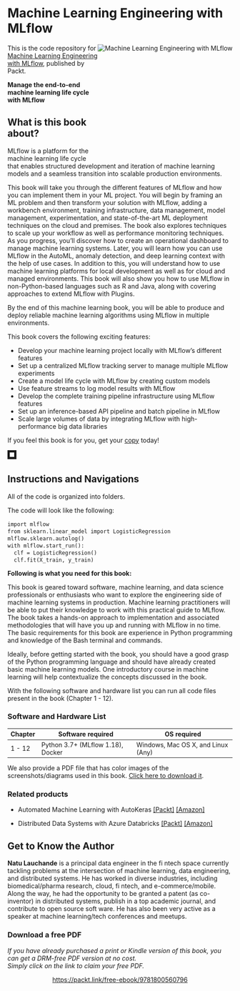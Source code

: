 # Machine Learning Engineering with MLflow

<a href="https://www.packtpub.com/product/Machine-Learning-Engineering-with-MLflow/9781800560796?utm_source=github&utm_medium=repository&utm_campaign=9781800560796"><img src="https://static.packt-cdn.com/products/9781800560796/cover/smaller" alt="Machine Learning Engineering with MLflow" height="256px" align="right"></a>

This is the code repository for [Machine Learning Engineering with MLflow](https://www.packtpub.com/product/Machine-Learning-Engineering-with-MLflow/9781800560796?utm_source=github&utm_medium=repository&utm_campaign=9781800560796), published by Packt.

**Manage the end-to-end machine learning life cycle with MLflow**

## What is this book about?
MLflow is a platform for the machine learning life cycle that enables structured development and iteration of machine learning models and a seamless transition into scalable production environments.

This book will take you through the different features of MLflow and how you can implement them in your ML project. You will begin by framing an ML problem and then transform your solution with MLflow, adding a workbench environment, training infrastructure, data management, model management, experimentation, and state-of-the-art ML deployment techniques on the cloud and premises. The book also explores techniques to scale up your workflow as well as performance monitoring techniques. As you progress, you’ll discover how to create an operational dashboard to manage machine learning systems. Later, you will learn how you can use MLflow in the AutoML, anomaly detection, and deep learning context with the help of use cases. In addition to this, you will understand how to use machine learning platforms for local development as well as for cloud and managed environments. This book will also show you how to use MLflow in non-Python-based languages such as R and Java, along with covering approaches to extend MLflow with Plugins.

By the end of this machine learning book, you will be able to produce and deploy reliable machine learning algorithms using MLflow in multiple environments.

This book covers the following exciting features: 
* Develop your machine learning project locally with MLflow’s different features
* Set up a centralized MLflow tracking server to manage multiple MLflow experiments
* Create a model life cycle with MLflow by creating custom models
* Use feature streams to log model results with MLflow
* Develop the complete training pipeline infrastructure using MLflow features
* Set up an inference-based API pipeline and batch pipeline in MLflow
* Scale large volumes of data by integrating MLflow with high-performance big data libraries

If you feel this book is for you, get your [copy](https://www.amazon.com/dp/1800560796) today!

<a href="https://www.packtpub.com/?utm_source=github&utm_medium=banner&utm_campaign=GitHubBanner"><img src="https://raw.githubusercontent.com/PacktPublishing/GitHub/master/GitHub.png" alt="https://www.packtpub.com/" border="5" /></a>

## Instructions and Navigations
All of the code is organized into folders.

The code will look like the following:
```
import mlflow
from sklearn.linear_model import LogisticRegression
mlflow.sklearn.autolog()
with mlflow.start_run():
  clf = LogisticRegression()
  clf.fit(X_train, y_train)

```

**Following is what you need for this book:**

This book is geared toward software, machine learning, and data science professionals or enthusiasts who want to explore the engineering side of machine learning systems in production. Machine learning practitioners will be able to put their knowledge to work with this practical guide to MLflow. The book takes a hands-on approach to implementation and associated methodologies that will have you up and running with MLflow in no time. The basic requirements for this book are experience in Python programming and knowledge of the Bash terminal and commands.

Ideally, before getting started with the book, you should have a good grasp of the Python programming language and should have already created basic machine learning models. One introductory course in machine learning will help contextualize the concepts discussed in the book.

With the following software and hardware list you can run all code files present in the book (Chapter 1 - 12).

### Software and Hardware List

| Chapter  | Software required                                                                    | OS required                        |
| -------- | -------------------------------------------------------------------------------------| -----------------------------------|
|  1 - 12  |   	Python 3.7+ (MLflow 1.18), Docker                                         			  | Windows, Mac OS X, and Linux (Any) |

We also provide a PDF file that has color images of the screenshots/diagrams used in this book. [Click here to download it]( https://static.packt-cdn.com/downloads/9781800560796_ColorImages.pdf).


### Related products <Other books you may enjoy>
* Automated Machine Learning with AutoKeras [[Packt]](https://www.packtpub.com/product/automated-machine-learning-with-autokeras/9781800567641) [[Amazon]](https://www.amazon.com/dp/B08ZT2SP4J)

* Distributed Data Systems with Azure Databricks [[Packt]](https://www.packtpub.com/product/distributed-data-systems-with-azure-databricks/9781838647216) [[Amazon]](https://www.amazon.com/dp/183864721X)

## Get to Know the Author
**Natu Lauchande** is a principal data engineer in the fi ntech space currently tackling problems at the intersection of machine learning, data engineering, and distributed systems. He has worked in diverse industries, including biomedical/pharma research, cloud, fi ntech, and e-commerce/mobile. Along the way, he had the opportunity to be granted a patent (as co-inventor) in distributed systems, publish in a top academic journal, and contribute to open source soft ware. He has also been very active as a speaker at machine learning/tech conferences and meetups.


### Download a free PDF

 <i>If you have already purchased a print or Kindle version of this book, you can get a DRM-free PDF version at no cost.<br>Simply click on the link to claim your free PDF.</i>
<p align="center"> <a href="https://packt.link/free-ebook/9781800560796">https://packt.link/free-ebook/9781800560796 </a> </p>